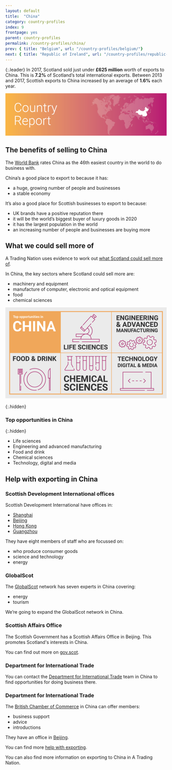 ```yaml
---
layout: default
title:  "China"
category: country-profiles
index: 9
frontpage: yes
parent: country-profiles
permalink: /country-profiles/china/
prev: { title: "Belgium", url: "/country-profiles/belgium/"}
next: { title: "Republic of Ireland", url: "/country-profiles/republic-of-ireland/"}
---
```


{:.leader}
In 2017, Scotland sold just under **£625 million** worth of exports to China. This is **7.2%** of Scotland’s total international exports. Between 2013 and 2017, Scottish exports to China increased by an average of **1.6%** each year.

![An image of China outlined on a map](/assets/images/country_maps/09-China.png)

## The benefits of selling to China
The [World Bank](http://www.doingbusiness.org/en/rankings) rates China as the 46th easiest country in the world to do business with.

China’s a good place to export to because it has:

* a huge, growing number of people and businesses
* a stable economy

It’s also a good place for Scottish businesses to export to because:

* UK brands have a positive reputation there
* it will be the world’s biggest buyer of luxury goods in 2020
* it has the largest population in the world
* an increasing number of people and businesses are buying more

## What we could sell more of
A Trading Nation uses evidence to work out [what Scotland could sell more of](https://tradingnation.mygov.scot/what-people-are-buying/).

In China, the key sectors where Scotland could sell more are:

* machinery and equipment
* manufacture of computer, electronic and optical equipment
* food
* chemical sciences

![An infographic of top opportunities in China](/assets/images/country_infographics/09-China-top-opportunities.png)

{:.hidden}
### Top opportunities in China

{:.hidden}
* Life sciences
* Engineering and advanced manufacturing
* Food and drink
* Chemical sciences
* Technology, digital and media

## Help with exporting in China

### Scottish Development International offices
Scottish Development International have offices in:

* [Shanghai](https://www.sdi.co.uk/about-sdi/global-offices/asia-and-pacific/china-shanghai)
* [Beijing](https://www.sdi.co.uk/about-sdi/global-offices/asia-and-pacific/china-beijing)
* [Hong Kong](https://www.sdi.co.uk/about-sdi/global-offices/asia-and-pacific/china-hong-kong)
* [Guangzhou](https://www.sdi.co.uk/about-sdi/global-offices/asia-and-pacific/china-guangzhou)

They have eight members of staff who are focussed on:

* who produce consumer goods
* science and technology
* energy

### GlobalScot
The [GlobalScot](https://www.globalscot.com/) network has seven experts in China covering:

* energy
* tourism

We’re going to expand the GlobalScot network in China.

### Scottish Affairs Office
The Scottish Government has a Scottish Affairs Office in Beijing. This promotes Scotland's interests in China.

You can find out more on [gov.scot](https://www.gov.scot/policies/international-relations/international-offices/).

### Department for International Trade
You can contact the [Department for International Trade](https://www.gov.uk/guidance/exporting-to-china) team in China to find opportunities for doing business there.

### Department for International Trade
The [British Chamber of Commerce](https://www.britishchamber.cn/en/) in China can offer members:

* business support
* advice
* introductions

They have an office in [Beijing](https://www.britishchamber.cn/en/contact/).

You can find more [help with exporting](https://tradingnation.mygov.scot/help-for-businesses/).

You can also find more information on exporting to China in A Trading Nation.

